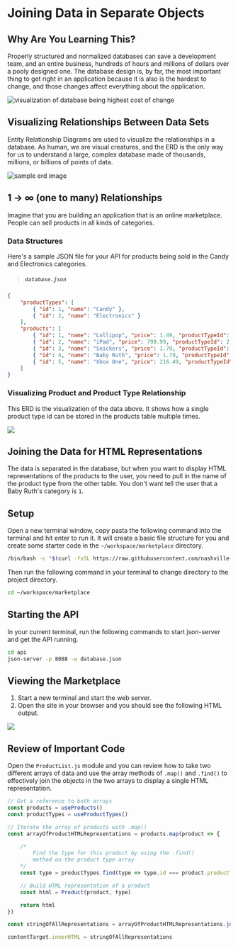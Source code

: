 # Joining Data in Separate Objects

## Why Are You Learning This?

Properly structured and normalized databases can save a development team, and an entire business, hundreds of hours and millions of dollars over a pooly designed one. The database design is, by far, the most important thing to get right in an application because it is also is the hardest to change, and those changes affect everything about the application.

![visualization of database being highest cost of change](./images/cost-of-change.png)

## Visualizing Relationships Between Data Sets

Entity Relationship Diagrams are used to visualize the relationships in a database. As human, we are visual creatures, and the ERD is the only way for us to understand a large, complex database made of thousands, millions, or billions of points of data.

![sample erd image](./images/erd-sample.png)

## 1 -> &infin; (one to many) Relationships

Imagine that you are building an application that is an online marketplace. People can sell products in all kinds of categories.

### Data Structures

Here's a sample JSON file for your API for products being sold in the Candy and Electronics categories.

> ##### `database.json`

```json
{
    "productTypes": [
        { "id": 1, "name": "Candy" },
        { "id": 2, "name": "Electronics" }
    ],
    "products": [
        { "id": 1, "name": "Lollipop", "price": 1.49, "productTypeId": 1 },
        { "id": 2, "name": "iPad", "price": 799.99, "productTypeId": 2 },
        { "id": 3, "name": "Snickers", "price": 1.79, "productTypeId": 1 },
        { "id": 4, "name": "Baby Ruth", "price": 1.79, "productTypeId": 1 },
        { "id": 5, "name": "Xbox One", "price": 216.49, "productTypeId": 2 }
    ]
}
```

### Visualizing Product and Product Type Relationship

This ERD is the visualization of the data above. It shows how a single product type id can be stored in the products table multiple times.

![](./images/product-producttypes.png)

## Joining the Data for HTML Representations

The data is separated in the database, but when you want to display HTML representations of the products to the user, you need to pull in the name of the product type from the other table. You don't want tell the user that a Baby Ruth's category is `1`.

## Setup

Open a new terminal window, copy pasta the following command into the terminal and hit enter to run it. It will create a basic file structure for you and create some starter code in the `~/workspace/marketplace` directory.

```sh
/bin/bash -c "$(curl -fsSL https://raw.githubusercontent.com/nashville-software-school/client-side-mastery/cohort-42/book-2-glassdale-pd/chapters/scripts/marketplace-install.sh)"
```

Then run the following command in your terminal to change directory to the project directory.

```sh
cd ~/workspace/marketplace
```

## Starting the API

In your current terminal, run the following commands to start json-server and get the API running.

```sh
cd api
json-server -p 8088 -w database.json
```

## Viewing the Marketplace

1. Start a new terminal and start the web server.
2. Open the site in your browser and you should see the following HTML output.

![](./images/marketplace.png)

## Review of Important Code

Open the `ProductList.js` module and you can review how to take two different arrays of data and use the array methods of `.map()` and `.find()` to effectively join the objects in the two arrays to display a single HTML representation.

```js
// Get a reference to both arrays
const products = useProducts()
const productTypes = useProductTypes()

// Iterate the array of products with .map()
const arrayOfProductHTMLRepresentations = products.map(product => {

    /*
        Find the type for this product by using the .find()
        method on the product type array
    */
    const type = productTypes.find(type => type.id === product.productTypeId)

    // Build HTML representation of a product
    const html = Product(product, type)

    return html
})

const stringOfAllRepresentations = arrayOfProductHTMLRepresentations.join("")

contentTarget.innerHTML = stringOfAllRepresentations
```
